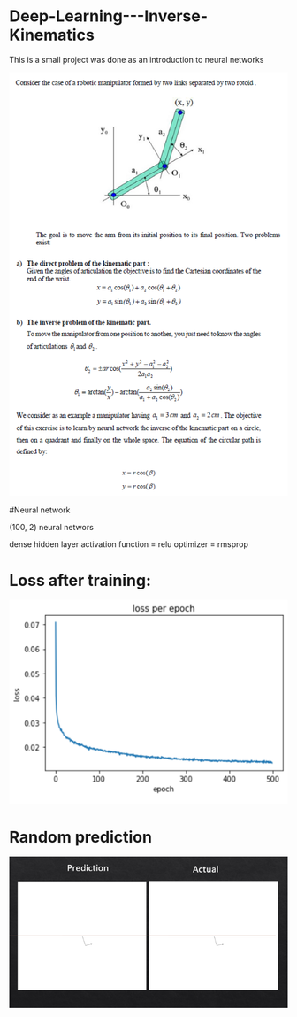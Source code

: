 # Deep-Learning---Inverse-Kinematics

This is a small project was done as an introduction to neural networks

![alt text](https://github.com/Elie-A-98/Deep-Learning---Inverse-Kinematics/blob/main/img1.png)

#Neural network

(100, 2) neural networs

dense hidden layer
activation function = relu
optimizer = rmsprop

# Loss after training:

![alt text](https://github.com/Elie-A-98/Deep-Learning---Inverse-Kinematics/blob/main/loss.png)

# Random prediction

![alt text](https://github.com/Elie-A-98/Deep-Learning---Inverse-Kinematics/blob/main/predictionvsactual.png)

